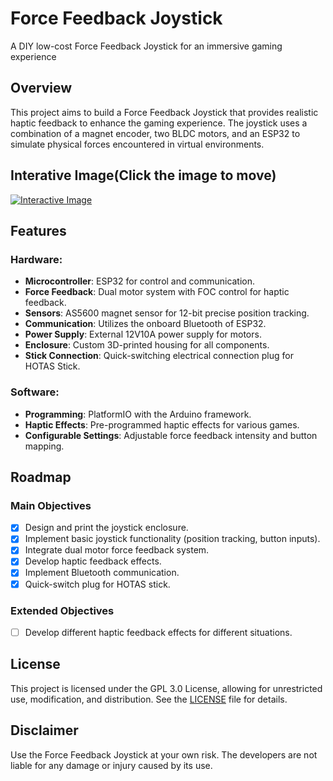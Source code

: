 # Force Feedback Joystick
A DIY low-cost Force Feedback Joystick for an immersive gaming experience

## Overview
This project aims to build a Force Feedback Joystick that provides realistic haptic feedback to enhance the gaming experience. The joystick uses a combination of a magnet encoder, two BLDC motors, and an ESP32 to simulate physical forces encountered in virtual environments.

## Interative Image(Click the image to move)
[![Interactive Image](https://github.com/MackaJunest/Ez-Force-Feedback/assets/95353708/2badf889-2a61-4303-9135-81babefee2fa)](https://mackajunest.github.io/Ez-Force-Feedback/)

## Features

### Hardware:
- **Microcontroller**: ESP32 for control and communication.
- **Force Feedback**: Dual motor system with FOC control for haptic feedback.
- **Sensors**: AS5600 magnet sensor for 12-bit precise position tracking.
- **Communication**: Utilizes the onboard Bluetooth of ESP32.
- **Power Supply**: External 12V10A power supply for motors.
- **Enclosure**: Custom 3D-printed housing for all components.
- **Stick Connection**: Quick-switching electrical connection plug for HOTAS Stick.

### Software:
- **Programming**: PlatformIO with the Arduino framework.
- **Haptic Effects**: Pre-programmed haptic effects for various games.
- **Configurable Settings**: Adjustable force feedback intensity and button mapping.

## Roadmap

### Main Objectives
- [x] Design and print the joystick enclosure.
- [x] Implement basic joystick functionality (position tracking, button inputs).
- [x] Integrate dual motor force feedback system.
- [x] Develop haptic feedback effects.
- [x] Implement Bluetooth communication.
- [x] Quick-switch plug for HOTAS stick.

### Extended Objectives
- [ ] Develop different haptic feedback effects for different situations.

## License
This project is licensed under the GPL 3.0 License, allowing for unrestricted use, modification, and distribution. See the [LICENSE](LICENSE) file for details.

## Disclaimer
Use the Force Feedback Joystick at your own risk. The developers are not liable for any damage or injury caused by its use.
